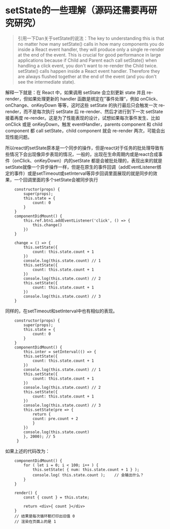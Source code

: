 # setState的一些理解（源码还需要再研究研究）

> 引用一下Dan关于setState的说法：The key to understanding this is that no matter how many setState() calls in how many components you do inside a React event handler, they will produce only a single re-render at the end of the event. This is crucial for good performance in large applications because if Child and Parent each call setState() when handling a click event, you don't want to re-render the Child twice.
setState() calls happen inside a React event handler. Therefore they are always flushed together at the end of the event (and you don't see the intermediate state).

解释一下就是：在 React 中，如果调用 setState 会立刻更新 state 并且 re-render，但如果处理更新的 handler 函数是绑定在”事件处理“，例如 onClick、onChange、onKeyDown 等等，这时这些 setState 的执行最后只会触发一次 re-render，而不是每次执行 setState 后 re-render、然后才进行到下一次 setState 接着再度 re-render。这是为了性能表现的设计，试想如果每次事件发生、比如 onClick 或是 onKeyDown，触发 eventHandler，parents component 和 child component 都 call setState，child component 就会 re-render 两次，可能会出现性能问题。

所以react的setState原本是一个同步的操作，但是react对于任务的批处理导致有些情况下会出现像异步表现的情况，一般的，出现在生命周期内或是react合成事件（onClick、onKeyDown）内的setState 都是会被批处理的，表现出来的就是setState就像一个异步操作一样，但是在原生的事件回调（addEventListener绑定的事件）或是setTimeout或setInterval等异步回调里面展现的就是同步的效果，一个回调里面的多个setState会被同步执行


```
    constructor(props) {
        super(props);
        this.state = {
            count: 0
        }
    }
    componentDidMount() {
        this.ref.btn1.addEventListener('click', () => {
            this.change()
        })
    }

    change = () => {
        this.setState({
            count: this.state.count + 1
        })
        console.log(this.state.count) // 1
        this.setState({
            count: this.state.count + 1
        })
        console.log(this.state.count) // 2
        this.setState({
            count: this.state.count + 1
        })
        console.log(this.state.count) // 3
    }

```

同样的，在setTimeout和setInterval中也有相似的表现。

```
    constructor(props) {
        super(props);
        this.state = {
            count: 0
        }
    }
    componentDidMount() {
        this.inter = setInterval(() => {
        this.setState({
            count: this.state.count + 1
        })
        console.log(this.state.count) // 1
        this.setState({
            count: this.state.count + 1
        })
        console.log(this.state.count) // 2
        this.setState({
            count: this.state.count + 1
        })
        console.log(this.state.count) // 3
        this.setState(pre => {
            return {
            count: pre.count + 2
            }
        })
        console.log(this.state.count)
        }, 2000); // 5
     }

```

如果上述的代码改为：

```
    componentDidMount() {
        for ( let i = 0; i < 100; i++ ) {
            this.setState( { num: this.state.count + 1 } );
            console.log( this.state.count );    // 会输出什么？
        }
    }

    render() {
        const { count } = this.state;

        return <div>{ count }</div>
    }
    // 结果是每次循环都打印出旧值 0
    // 渲染在页面上的是 1
```